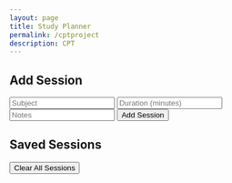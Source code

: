 ```yaml
---
layout: page 
title: Study Planner
permalink: /cptproject
description: CPT
---
```


<div>
  <!-- INPUT FORM -->
  <div>
    <h2>Add Session</h2>
    <div>
      <input id="sub" type="text" placeholder="Subject" />
      <input id="dur" type="number" placeholder="Duration (minutes)" />
      <input id="note" type="text" placeholder="Notes" />
      <button onclick="addSession()">Add Session</button>
    </div>
  </div>

  <!-- DISPLAY SAVED SESSIONS -->
  <div>
    <h2>Saved Sessions</h2>
    <ul id="sessionList"></ul>
  </div>
  <!-- CLEAR SAVED SESSIONS -->
  <button onclick="clearSessions()">Clear All Sessions</button>

</div>

<script>
// List where all sessions will be stored
  const sessionList = document.getElementById('sessionList');

// Function to load and show saved sessions
  function loadSessions() {
    const sessions = JSON.parse(localStorage.getItem('sessions')) || []; // Retrieve from storage or use empty list
    sessionList.innerHTML = ""; // Clear list before adding new sessions

    // If no sessions, show a message
    if (sessions.length === 0) {
      sessionList.innerHTML = "<li>No sessions saved yet!</li>";
    } else {
    // Loop through sessions and display each one
      sessions.forEach((s, index) => {
        const item = document.createElement('li');
        item.innerHTML = `
          <strong>${index + 1}. Subject:</strong> ${s.subject}<br>
          <strong>Duration:</strong> ${s.duration} minutes<br>
          <strong>Notes:</strong> ${s.notes}
        `;
        sessionList.appendChild(item);
      });
    }
  }


// Function to clear previous sessions
    function clearSessions() {
    localStorage.removeItem('sessions'); // Removes only the sessions data
    loadSessions(); // Re-loads the session list (it will be empty now)
    alert("All sessions have been cleared!");
    }

// Function to add a new session
  function addSession() {
    const subject = document.getElementById('sub').value.trim();
    const duration = document.getElementById('dur').value.trim();
    const notes = document.getElementById('note').value.trim();

// Check if inputs are valid
    if (!subject || !duration || isNaN(duration)) {
      alert("Please enter valid subject and duration.");
      return;
    }

// Create a new session and add it to the list
    const session = { subject, duration: parseInt(duration), notes };
    const sessions = JSON.parse(localStorage.getItem('sessions')) || [];
    sessions.push(session);

// Save updated sessions list back to localStorage
    localStorage.setItem('sessions', JSON.stringify(sessions));

// Clear the input fields
    document.getElementById('sub').value = "";
    document.getElementById('dur').value = "";
    document.getElementById('note').value = "";

// Reload sessions to update displayed list
    loadSessions();
  }

// Call loadSessions when the page loads
  window.onload = loadSessions;
</script>
